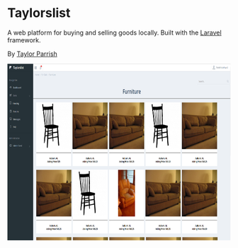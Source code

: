 # Taylorslist
A web platform for buying and selling goods locally. Built with the [Laravel](https://laravel.com) framework.


By [Taylor Parrish](http://JosephTaylorParrish.com)


<img src="https://github.com/Jparrishau/Taylist/blob/master/taylorslist.png" width="800" height="400">
